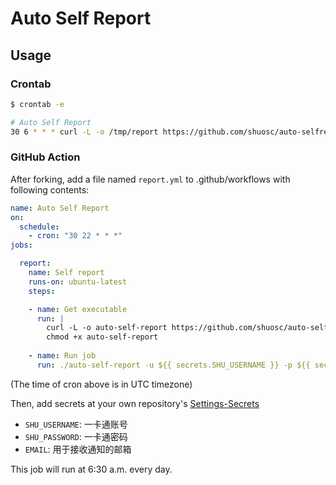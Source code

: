 # Auto Self Report

## Usage

### Crontab
```bash
$ crontab -e

# Auto Self Report
30 6 * * * curl -L -o /tmp/report https://github.com/shuosc/auto-selfreport/releases/latest/download/auto-selfreport_linux_amd64 && chmod +x /tmp/report && /tmp/report -u your-username -p your-password -e your-email
```

### GitHub Action

After forking, add a file named `report.yml` to .github/workflows with following contents:

```yaml
name: Auto Self Report
on: 
  schedule:
    - cron: "30 22 * * *"
jobs:

  report:
    name: Self report
    runs-on: ubuntu-latest
    steps:

    - name: Get executable
      run: |
        curl -L -o auto-self-report https://github.com/shuosc/auto-selfreport/releases/latest/download/auto-selfreport_linux_amd64
        chmod +x auto-self-report
        
    - name: Run job
      run: ./auto-self-report -u ${{ secrets.SHU_USERNAME }} -p ${{ secrets.SHU_PASSWORD }} -e ${{ secrets.EMAIL }}

```

(The time of cron above is in UTC timezone)

Then, add secrets at your own repository's <a href="../../settings/secrets">Settings-Secrets</a>

- `SHU_USERNAME`: 一卡通账号
- `SHU_PASSWORD`: 一卡通密码
- `EMAIL`: 用于接收通知的邮箱

This job will run at 6:30 a.m. every day.